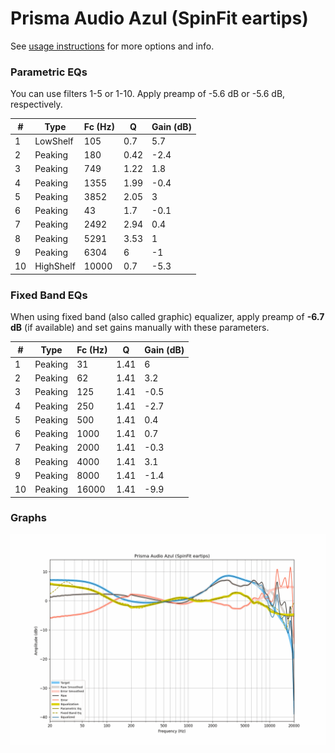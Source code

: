 # Prisma Audio Azul (SpinFit eartips)
See [usage instructions](https://github.com/jaakkopasanen/AutoEq#usage) for more options and info.

### Parametric EQs
You can use filters 1-5 or 1-10. Apply preamp of -5.6 dB or -5.6 dB, respectively.

|   # | Type      |   Fc (Hz) |    Q |   Gain (dB) |
|-----|-----------|-----------|------|-------------|
|   1 | LowShelf  |       105 | 0.7  |         5.7 |
|   2 | Peaking   |       180 | 0.42 |        -2.4 |
|   3 | Peaking   |       749 | 1.22 |         1.8 |
|   4 | Peaking   |      1355 | 1.99 |        -0.4 |
|   5 | Peaking   |      3852 | 2.05 |         3   |
|   6 | Peaking   |        43 | 1.7  |        -0.1 |
|   7 | Peaking   |      2492 | 2.94 |         0.4 |
|   8 | Peaking   |      5291 | 3.53 |         1   |
|   9 | Peaking   |      6304 | 6    |        -1   |
|  10 | HighShelf |     10000 | 0.7  |        -5.3 |

### Fixed Band EQs
When using fixed band (also called graphic) equalizer, apply preamp of **-6.7 dB** (if available) and set gains manually with these parameters.

|   # | Type    |   Fc (Hz) |    Q |   Gain (dB) |
|-----|---------|-----------|------|-------------|
|   1 | Peaking |        31 | 1.41 |         6   |
|   2 | Peaking |        62 | 1.41 |         3.2 |
|   3 | Peaking |       125 | 1.41 |        -0.5 |
|   4 | Peaking |       250 | 1.41 |        -2.7 |
|   5 | Peaking |       500 | 1.41 |         0.4 |
|   6 | Peaking |      1000 | 1.41 |         0.7 |
|   7 | Peaking |      2000 | 1.41 |        -0.3 |
|   8 | Peaking |      4000 | 1.41 |         3.1 |
|   9 | Peaking |      8000 | 1.41 |        -1.4 |
|  10 | Peaking |     16000 | 1.41 |        -9.9 |

### Graphs
![](./Prisma%20Audio%20Azul%20(SpinFit%20eartips).png)
